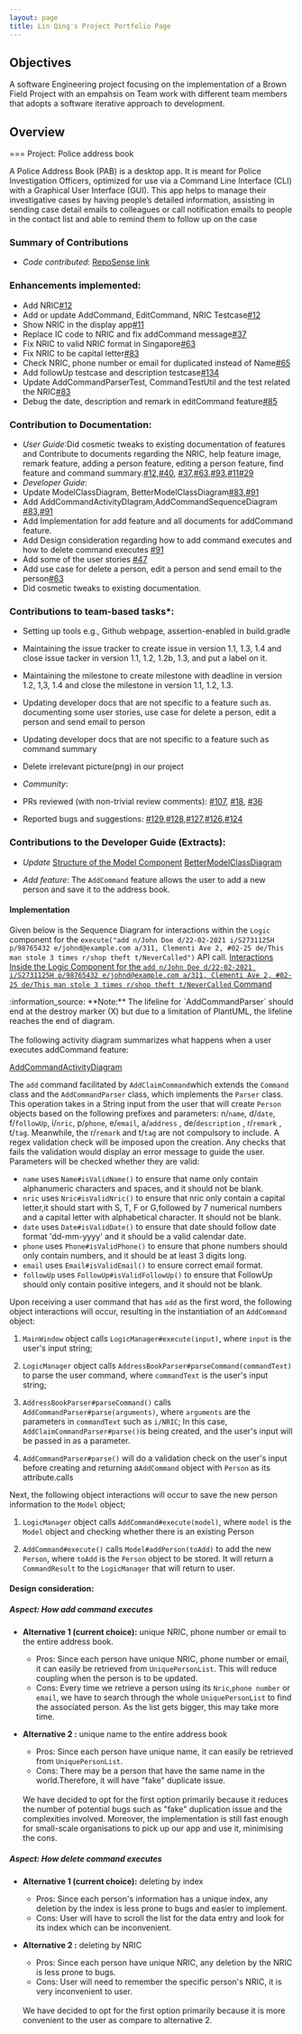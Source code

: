 ```yaml
---
layout: page
title: Lin Qing's Project Portfolio Page
---
```


## Objectives

A software Engineering project focusing on the implementation of a Brown Field Project with an empahsis on Team work with different team members that adopts a software iterative approach to development.

## Overview
=== Project: Police address book

A Police Address Book (PAB) is a desktop app. It is meant for Police Investigation Officers, optimized for use via a Command Line Interface (CLI) with a Graphical User Interface (GUI).
This app helps to manage their investigative cases by having people’s detailed information, assisting in sending case detail emails to colleagues or call notification emails to people in the contact list and able to remind them to follow up on the case

### Summary of Contributions
* *Code contributed*: [RepoSense link](https://nus-tic4002-ay2021s2.github.io/tp-dashboard/?search=&sort=groupTitle&sortWithin=title&timeframe=commit&mergegroup=&groupSelect=groupByRepos&breakdown=true&checkedFileTypes=docs&since=&tabOpen=true&tabType=authorship&tabAuthor=linqing42&tabRepo=AY2021S2-TIC4002-F18-1%2Ftp2%5Bmaster%5D&authorshipIsMergeGroup=false&authorshipFileTypes=docs)

### Enhancements implemented:

* Add NRIC[#12](https://github.com/AY2021S2-TIC4002-F18-1/tp2/pull/12/commits/7f0f89e695875f798962e907730cb7adba31b992)
* Add or update AddCommand, EditCommand, NRIC Testcase[#12](https://github.com/AY2021S2-TIC4002-F18-1/tp2/pull/12/commits/7f0f89e695875f798962e907730cb7adba31b992)
* Show NRIC in the display app[#11](https://github.com/AY2021S2-TIC4002-F18-1/tp2/pull/11/commits/5720199d60a7dd3cb124df46556856f2e65da626)
* Replace IC code to NRIC and fix addCommand message[#37](https://github.com/AY2021S2-TIC4002-F18-1/tp2/pull/37/commits/e2041e9ef1d7f117800e343535ba4c96a05aa0b4)
* Fix NRIC to valid NRIC format in Singapore[#63](https://github.com/AY2021S2-TIC4002-F18-1/tp2/pull/63/files)
* Fix NRIC to be capital letter[#83](https://github.com/AY2021S2-TIC4002-F18-1/tp2/pull/83/files)
* Check NRIC, phone number or email for duplicated instead of Name[#65](https://github.com/AY2021S2-TIC4002-F18-1/tp2/pull/65/files)
* Add followUp testcase and description testcase[#134](https://github.com/AY2021S2-TIC4002-F18-1/tp2/pull/134/files)
* Update AddCommandParserTest, CommandTestUtil and the test related the NRIC[#83](https://github.com/AY2021S2-TIC4002-F18-1/tp2/pull/83/files)
* Debug the date, description and remark in editCommand feature[#85](https://github.com/AY2021S2-TIC4002-F18-1/tp2/pull/85/commits)

### Contribution to Documentation:
* *User Guide*:Did cosmetic tweaks to existing documentation of features and Contribute to documents regarding the NRIC,  help feature image, remark feature, adding a person feature, editing a person feature, find feature and command summary.[#12](https://github.com/AY2021S2-TIC4002-F18-1/tp2/pull/12/commits/7f0f89e695875f798962e907730cb7adba31b992),[#40](https://github.com/AY2021S2-TIC4002-F18-1/tp2/pull/40),
  [#37](https://github.com/AY2021S2-TIC4002-F18-1/tp2/pull/37/files),[#63](https://github.com/AY2021S2-TIC4002-F18-1/tp2/pull/63/files),[#93](https://github.com/AY2021S2-TIC4002-F18-1/tp2/pull/93),[#11](https://github.com/AY2021S2-TIC4002-F18-1/tp2/commit/66bd69152821cde9491f172333aed676b117863e)[#29](https://github.com/AY2021S2-TIC4002-F18-1/tp2/pull/29)
* *Developer Guide*:
* Update ModelClassDiagram, BetterModelClassDiagram[#83](https://github.com/AY2021S2-TIC4002-F18-1/tp2/pull/83/files),[#91](https://github.com/AY2021S2-TIC4002-F18-1/tp2/pull/91/files)
* Add AddCommandActivityDIagram,AddCommandSequenceDiagram [#83](https://github.com/AY2021S2-TIC4002-F18-1/tp2/pull/83/files),[#91](https://github.com/AY2021S2-TIC4002-F18-1/tp2/pull/91/files)
* Add Implementation for add feature and all documents for addCommand feature.
* Add Design consideration regarding how to add command executes and how to delete command executes [#91](https://github.com/AY2021S2-TIC4002-F18-1/tp2/pull/91/files)
* Add some of the user stories [#47](https://github.com/AY2021S2-TIC4002-F18-1/tp2/pull/47/files)
* Add use case for delete a person, edit a person and send email to the person[#63](https://github.com/AY2021S2-TIC4002-F18-1/tp2/pull/63/files)
* Did cosmetic tweaks to existing documentation.

### Contributions to team-based tasks*:
* Setting up tools e.g., Github webpage, assertion-enabled in build.gradle
* Maintaining the issue tracker to create issue in version 1.1, 1.3, 1.4 and  close issue tacker in version 1.1, 1.2, 1.2b, 1.3, and put a label on it.
* Maintaining the milestone to create milestone with deadline in version 1.2, 1,3, 1.4 and close the milestone in version 1.1, 1.2, 1.3.
* Updating developer docs that are not specific to a feature such as. documenting some user stories, use case for delete a person, edit a person and send email to person
* Updating developer docs that are not specific to a feature such as command summary
* Delete irrelevant picture(png) in our project

* *Community*:

* PRs reviewed (with non-trivial review comments): [#107](https://github.com/AY2021S2-TIC4002-F18-1/tp2/pull/107), [#18](https://github.com/AY2021S2-TIC4002-F18-1/tp2/issues/18), [#36](https://github.com/AY2021S2-TIC4002-F18-1/tp2/pull/36)
* Reported bugs and suggestions: [#129](https://github.com/AY2021S2-TIC4002-F18-1/tp2/issues/129),[#128](https://github.com/AY2021S2-TIC4002-F18-1/tp2/issues/128),[#127](https://github.com/AY2021S2-TIC4002-F18-1/tp2/issues/127),[#126](https://github.com/AY2021S2-TIC4002-F18-1/tp2/issues/126),[#124](https://github.com/AY2021S2-TIC4002-F18-1/tp2/issues/124)

### Contributions to the Developer Guide (Extracts):

* *Update*
[Structure of the Model Component](https://github.com/linqing42/tp2/blob/master/docs/images/ModelClassDiagram.png)
[BetterModelClassDiagram](https://github.com/linqing42/tp2/blob/master/docs/images/BetterModelClassDiagram.pngg)

* *Add feature*:
The `AddCommand` feature allows the user to add a new person and save it to the address book.

#### Implementation
Given below is the Sequence Diagram for interactions within the `Logic` component for the `execute("add n/John Doe d/22-02-2021 i/S2731125H p/98765432 e/johnd@example.com a/311, Clementi Ave 2, #02-25 de/This man stole 3 times r/shop theft t/NeverCalled")` API call.
[Interactions Inside the Logic Component for the `add n/John Doe d/22-02-2021 i/S2731125H p/98765432 e/johnd@example.com a/311, Clementi Ave 2, #02-25 de/This man stole 3 times r/shop theft t/NeverCalled` Command](https://github.com/linqing42/tp2/blob/master/docs/images/AddCommandSequenceDiagram.png)
<div markdown="span" class="alert alert-info">:information_source: **Note:** The lifeline for `AddCommandParser` should end at the destroy marker (X) but due to a limitation of PlantUML, the lifeline reaches the end of diagram.
</div>
<br>
The following activity diagram summarizes what happens when a user executes addCommand feature:

[AddCommandActivityDiagram](https://github.com/linqing42/tp2/blob/master/docs/images/AddCommandActivityDiagram.png)

The `add` command facilitated by `AddClaimCommand`which extends the `Command` class and the `AddCommandParser` class, which implements the `Parser` class.
This operation takes in a String input from the user that will create `Person` objects based on the following prefixes and parameters:
n/`name`, d/`date`, f/`followUp`, i/`nric`, p/`phone`, e/`email`, a/`address` , de/`description` , r/`remark` , t/`tag`.
Meanwhile, the r/`remark` and t/`tag` are not compulsory to include.
A regex validation check will be imposed upon the creation. Any checks that fails the validation would display an error message to guide the user.
Parameters will be checked whether they are valid:
* `name` uses `Name#isValidName()` to ensure that name only contain alphanumeric characters and spaces, and it should not be blank.
* `nric` uses `Nric#isValidNric()` to ensure that nric only contain a capital letter,it should start with S, T, F or G,followed by 7 numerical numbers and a capital letter with alphabetical character. It should not be blank.
* `date` uses `Date#isValidDate()` to ensure that date should follow date format 'dd-mm-yyyy' and it should be a valid calendar date.
* `phone` uses `Phone#isValidPhone()` to ensure that phone numbers should only contain numbers, and it should be at least 3 digits long.
* `email` uses `Email#isValidEmail()` to ensure correct email format.
* `followUp` uses `FollowUp#isValidFollowUp()` to ensure that FollowUp should only contain positive integers, and it should not be blank.

Upon receiving a user command that has `add` as the first word, the following object interactions will occur, resulting in the instantiation of an `AddCommand` object:

1. `MainWindow` object calls `LogicManager#execute(input)`, where `input` is the user's input string;

2. `LogicManager` object calls `AddressBookParser#parseCommand(commandText)` to parse the user command, where `commandText` is the user's input string;

3. `AddressBookParser#parseCommand()` calls `AddCommandParser#parse(arguments)`, where `arguments` are the parameters in `commandText` such as `i/NRIC`;
In this case, `AddClaimCommandParser#parse()`is being created, and the user's input will be passed in as a parameter.

4. `AddCommandParser#parse()` will do a validation check on the user's input before creating and returning a`AddCommand` object with `Person` as its attribute.calls

Next, the following object interactions will occur to save the new person information to the `Model` object;

1. `LogicManager` object calls `AddCommand#execute(model)`, where `model` is the `Model` object and checking whether there is an existing Person

2. `AddCommand#execute()` calls `Model#addPerson(toAdd)` to add the new `Person`, where `toAdd` is the `Person` object to be stored.
It will return a `CommandResult` to the `LogicManager` that will return to user.

#### Design consideration:

##### Aspect: How add command executes
* **Alternative 1 (current choice):** unique NRIC, phone number or email to the entire address book.
  * Pros: Since each person have unique NRIC, phone number or email, it can easily be retrieved from `UniquePersonList`.
  This will reduce coupling when the person is to be updated.
  * Cons: Every time we retrieve a person using its `Nric`,`phone number` or `email`, we have to search through the whole `UniquePersonList` to find
          the associated person. As the list gets bigger, this may take more time.
          
* **Alternative 2 :** unique name to the entire address book
  * Pros: Since each person have unique name, it can easily be retrieved from `UniquePersonList`.
  * Cons: There may be a person that have the same name in the world.Therefore, it will have "fake" duplicate issue.

  <br>
  We have decided to opt for the first option primarily because it reduces the number of potential bugs such as "fake" duplication issue 
  and the complexities involved. Moreover, the implementation is still fast enough for small-scale organisations to pick up our app and use it, minimising the cons.
  
##### Aspect: How delete command executes
* **Alternative 1 (current choice):** deleting by index
  * Pros: Since each person's information has a unique index, any deletion by the index is less prone to bugs and easier to implement.
  * Cons: User will have to scroll the list for the data entry and look for its index which can be inconvenient.
          
* **Alternative 2 :** deleting by NRIC
  * Pros: Since each person have unique NRIC, any deletion by the NRIC is less prone to bugs.
  * Cons: User will need to remember the specific person's NRIC, it is very inconvenient to user.

  <br>
  We have decided to opt for the first option primarily because it is more convenient to the user as compare to alternative 2. 
